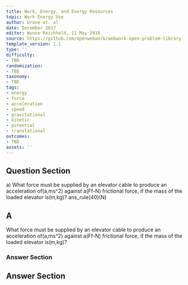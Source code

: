 ```yaml
---
title: Work, Energy, and Energy Resources
topic: Work Energy Use
author: Urone et. al
date: December 2017
editor: Wynne Reichheld, 11 May 2018
source: https://github.com/openwebwork/webwork-open-problem-library
template_version: 1.1
type: ''
difficulty:
- TBD
randomization:
- TBD
taxonomy:
- TBD
tags:
- energy
- force
- acceleration
- speed
- gravitational
- kinetic
- potential
- translational
outcomes:
- TBD
assets: ''
---
```


## Question Section 

a) What force must be supplied by an elevator cable to produce an acceleration of(a,ms^2) against a(Ff-N) frictional force, if the mass of the loaded elevator is(m,kg)? 
ans_rule(40)(N)

## A
What force must be supplied by an elevator cable to produce an acceleration of(a,ms^2) against a(Ff-N) frictional force, if the mass of the loaded elevator is(m,kg)? 
### Answer Section


## Answer Section

